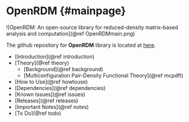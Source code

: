 OpenRDM     {#mainpage}
=========

![OpenRDM: An open-source library for reduced-density matrix-based analysis and computation](@ref OpenRDMmain.png)

The github repository for <b>OpenRDM</b> library 
is located at [here](https://github.com/SinaMostafanejad/OpenRDM).

+ [Introduction](@ref introduction)
+ [Theory](@ref theory)
  - [Background](@ref background)
  - [Multiconfiguration Pair-Density Functional Theory](@ref mcpdft)
+ [How to Use](@ref howtouse)
+ [Dependencies](@ref dependencies)
+ [Known Issues](@ref issues)
+ [Releases](@ref releases)
+ [Important Notes](@ref notes)
+ [To Do](@ref todo)
